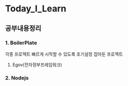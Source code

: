 # Today_I_Learn

## 공부내용정리

### 1. BoilerPlate
각종 프로젝트 빠르게 시작할 수 있도록 초기설정 잡아둔 프로젝트
1. Egov(전자정부프레임워크)

### 2. Nodejs
